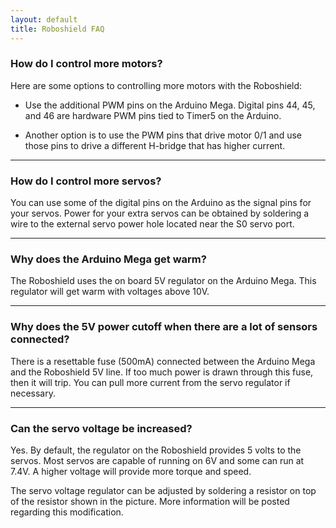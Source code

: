 ```yaml
---
layout: default
title: Roboshield FAQ
---
```


### How do I control more motors?

Here are some options to controlling more motors with the Roboshield:

* Use the additional PWM pins on the Arduino Mega.  Digital pins 44, 45, and 46 are hardware PWM pins tied to Timer5 on the Arduino.  

* Another option is to use the PWM pins that drive motor 0/1 and use those pins to drive a different H-bridge that has higher current.

---

### How do I control more servos?

You can use some of the digital pins on the Arduino as the signal pins for your servos.  Power for your extra servos can be obtained by soldering a wire to the external servo power hole located near the S0 servo port.  

---

### Why does the Arduino Mega get warm?

The Roboshield uses the on board 5V regulator on the Arduino Mega.  This regulator will get warm with voltages above 10V.    

---

### Why does the 5V power cutoff when there are a lot of sensors connected?

There is a resettable fuse (500mA) connected between the Arduino Mega and the Roboshield 5V line.  If too much power is drawn through this fuse, then it will trip.  You can pull more current from the servo regulator if necessary.

---

### Can the servo voltage be increased?

Yes.  By default, the regulator on the Roboshield provides 5 volts to the servos.  Most servos are capable of running on 6V and some can run at 7.4V.  A higher voltage will provide more torque and speed.

The servo voltage regulator can be adjusted by soldering a resistor on top of the resistor shown in the picture.  More information will be posted regarding this modification.
